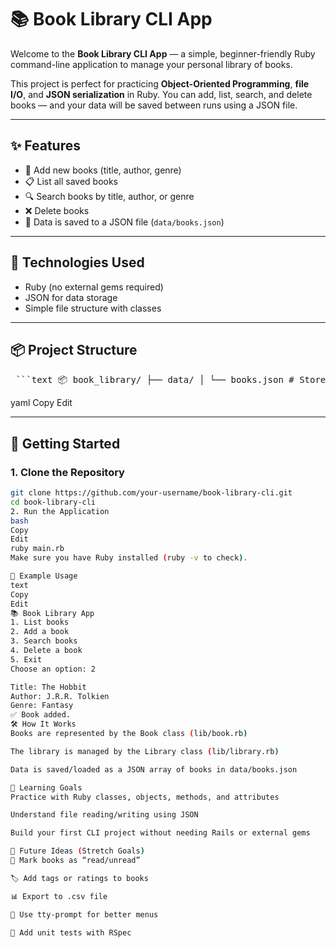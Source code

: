# 📚 Book Library CLI App

Welcome to the **Book Library CLI App** — a simple, beginner-friendly Ruby command-line application to manage your personal library of books.

This project is perfect for practicing **Object-Oriented Programming**, **file I/O**, and **JSON serialization** in Ruby. You can add, list, search, and delete books — and your data will be saved between runs using a JSON file.

---

## ✨ Features

- 📖 Add new books (title, author, genre)
- 📋 List all saved books
- 🔍 Search books by title, author, or genre
- ❌ Delete books
- 💾 Data is saved to a JSON file (`data/books.json`)

---

## 🧰 Technologies Used

- Ruby (no external gems required)
- JSON for data storage
- Simple file structure with classes

---

## 📦 Project Structure
<pre> ```text 📦 book_library/ ├── data/ │ └── books.json # Stored data file ├── lib/ │ ├── book.rb # Book class (model) │ └── library.rb # Library class (manager) ├── main.rb # CLI entry point └── README.md # Project overview ``` </pre>

yaml
Copy
Edit

---

## 🚀 Getting Started

### 1. Clone the Repository
```bash
git clone https://github.com/your-username/book-library-cli.git
cd book-library-cli
2. Run the Application
bash
Copy
Edit
ruby main.rb
Make sure you have Ruby installed (ruby -v to check).

🧪 Example Usage
text
Copy
Edit
📚 Book Library App
1. List books
2. Add a book
3. Search books
4. Delete a book
5. Exit
Choose an option: 2

Title: The Hobbit
Author: J.R.R. Tolkien
Genre: Fantasy
✅ Book added.
🛠 How It Works
Books are represented by the Book class (lib/book.rb)

The library is managed by the Library class (lib/library.rb)

Data is saved/loaded as a JSON array of books in data/books.json

🧠 Learning Goals
Practice with Ruby classes, objects, methods, and attributes

Understand file reading/writing using JSON

Build your first CLI project without needing Rails or external gems

🌱 Future Ideas (Stretch Goals)
📌 Mark books as “read/unread”

🏷️ Add tags or ratings to books

📊 Export to .csv file

🌈 Use tty-prompt for better menus

🧪 Add unit tests with RSpec